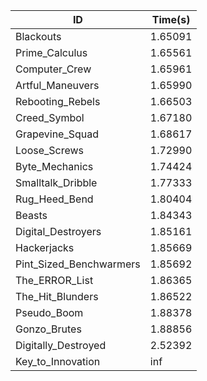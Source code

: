 |ID|Time(s)|
|-|-|
|Blackouts|1.65091|
|Prime_Calculus|1.65561|
|Computer_Crew|1.65961|
|Artful_Maneuvers|1.65990|
|Rebooting_Rebels|1.66503|
|Creed_Symbol|1.67180|
|Grapevine_Squad|1.68617|
|Loose_Screws|1.72990|
|Byte_Mechanics|1.74424|
|Smalltalk_Dribble|1.77333|
|Rug_Heed_Bend|1.80404|
|Beasts|1.84343|
|Digital_Destroyers|1.85161|
|Hackerjacks|1.85669|
|Pint_Sized_Benchwarmers|1.85692|
|The_ERROR_List|1.86365|
|The_Hit_Blunders|1.86522|
|Pseudo_Boom|1.88378|
|Gonzo_Brutes|1.88856|
|Digitally_Destroyed|2.52392|
|Key_to_Innovation|inf|
